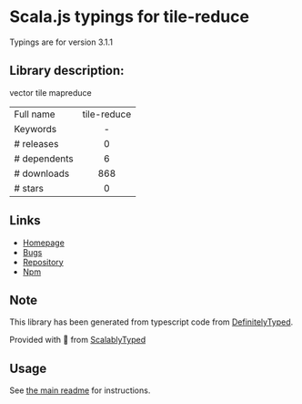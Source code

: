 
# Scala.js typings for tile-reduce

Typings are for version 3.1.1

## Library description:
vector tile mapreduce

|                    |                 |
| ------------------ | :-------------: |
| Full name          | tile-reduce |
| Keywords           | - |
| # releases         | 0 |
| # dependents       | 6 |
| # downloads        | 868 |
| # stars            | 0 |

## Links
- [Homepage](https://github.com/mapbox/tile-reduce)
- [Bugs](https://github.com/mapbox/tile-reduce/issues)
- [Repository](https://github.com/mapbox/tile-reduce)
- [Npm](https://www.npmjs.com/package/tile-reduce)
    


## Note
This library has been generated from typescript code from [DefinitelyTyped](https://definitelytyped.org).

Provided with :purple_heart: from [ScalablyTyped](https://github.com/oyvindberg/ScalablyTyped)

## Usage
See [the main readme](../../readme.md) for instructions.


